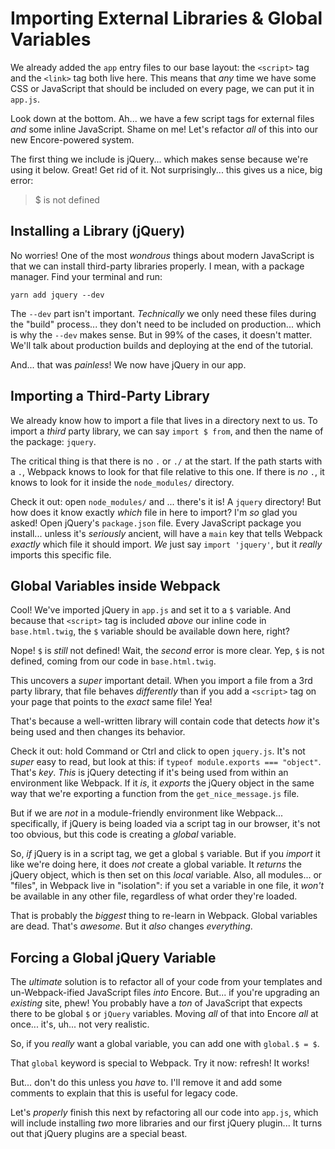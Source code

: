 # Importing External Libraries & Global Variables

We already added the `app` entry files to our base layout: the `<script>` tag and
the `<link>` tag both live here. This means that *any* time we have some CSS or
JavaScript that should be included on every page, we can put it in `app.js`.

Look down at the bottom. Ah... we have a few script tags for external files *and*
some inline JavaScript. Shame on me! Let's refactor *all* of this into our new
Encore-powered system.

The first thing we include is jQuery... which makes sense because we're using it
below. Great! Get rid of it. Not surprisingly... this gives us a nice, big error:

> $ is not defined

## Installing a Library (jQuery)

No worries! One of the most *wondrous* things about modern JavaScript is that
we can install third-party libraries properly. I mean, with a package manager.
Find your terminal and run:

```terminal
yarn add jquery --dev
```

The `--dev` part isn't important. *Technically* we only need these files during
the "build" process... they don't need to be included on production... which
is why the `--dev` makes sense. But in 99% of the cases, it doesn't matter. We'll
talk about production builds and deploying at the end of the tutorial.

And... that was *painless*! We now have jQuery in our app.

## Importing a Third-Party Library

We already know how to import a file that lives in a directory next to us. To
import a *third* party library, we can say `import $ from`, and then the name of
the package: `jquery`.

The critical thing is that there is no `.` or `./` at the start. If the path starts
with a `.`, Webpack knows to look for that file relative to this one. If there is
*no* `.`, it knows to look for it inside the `node_modules/` directory.

Check it out: open `node_modules/` and ... there's it is! A `jquery` directory!
But how does it know exactly *which* file in here to import? I'm *so* glad you asked!
Open jQuery's `package.json` file. Every JavaScript package you install... unless
it's *seriously* ancient, will have a `main` key that tells Webpack *exactly* which
file it should import. *We* just say `import 'jquery'`, but it *really* imports
this specific file.

## Global Variables inside Webpack

Cool! We've imported jQuery in `app.js` and set it to a `$` variable. And because
that `<script>` tag is included *above* our inline code in `base.html.twig`, the
`$` variable should be available down here, right?

Nope! `$` is *still* not defined! Wait, the *second* error is more clear. Yep,
`$` is not defined, coming from our code in `base.html.twig`.

This uncovers a *super* important detail. When you import a file from a 3rd party
library, that file behaves *differently* than if you add a `<script>` tag on
your page that points to the *exact* same file! Yea!

That's because a well-written library will contain code that detects *how* it's
being used and then changes its behavior.

Check it out: hold Command or Ctrl and click to open `jquery.js`. It's not *super*
easy to read, but look at this: if `typeof module.exports === "object"`. That's *key*.
*This* is jQuery detecting if it's being used from within an environment like Webpack.
If it *is*, it *exports* the jQuery object in the same way that we're exporting
a function from the `get_nice_message.js` file.

But if we are *not* in a module-friendly environment like Webpack... specifically,
if jQuery is being loaded via a script tag in our browser, it's not too obvious,
but this code is creating a *global* variable.

So, *if* jQuery is in a script tag, we get a global `$` variable. But if you
*import* it like we're doing here, it does *not* create a global variable. It
*returns* the jQuery object, which is then set on this *local* variable. Also,
all modules... or "files", in Webpack live in "isolation": if you set a variable
in one file, it *won't* be available in any other file, regardless of what
order they're loaded.

That is probably the *biggest* thing to re-learn in Webpack. Global variables are
dead. That's *awesome*. But it *also* changes *everything*.

## Forcing a Global jQuery Variable

The *ultimate* solution is to refactor all of your code from your templates and
un-Webpack-ified JavaScript files *into* Encore. But... if you're upgrading an
*existing* site, phew! You probably have a *ton* of JavaScript that expects there
to be global `$` or `jQuery` variables. Moving *all* of that into Encore *all*
at once... it's, uh... not very realistic.

So, if you *really* want a global variable, you can add one with `global.$ = $`.

That `global` keyword is special to Webpack. Try it now: refresh! It works!

But... don't do this unless you *have* to. I'll remove it and add some comments
to explain that this is useful for legacy code.

Let's *properly* finish this next by refactoring all our code into `app.js`, which
will include installing *two* more libraries and our first jQuery plugin... It
turns out that jQuery plugins are a special beast.
